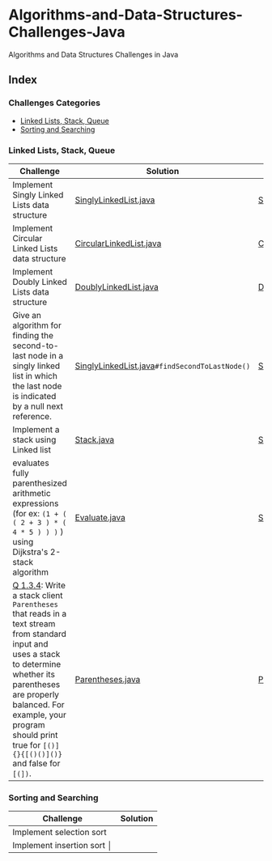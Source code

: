 # Algorithms-and-Data-Structures-Challenges-Java
Algorithms and Data Structures  Challenges in Java

## Index

### Challenges Categories

* [Linked Lists, Stack, Queue](#linked-lists-stack-queue)
* [Sorting and Searching](#sorting-and-searching)

### Linked Lists, Stack, Queue

| Challenge                                                                                                                                                     | Solution                                                                               | Test                                                                             |
|-----------------------------------------------                                                                                                                |----------------------------------------------------------------------------------------|------------------------------------------------------
| Implement Singly Linked Lists data structure                                                                                                                  |   [SinglyLinkedList.java](src/main/java/linked_list/SinglyLinkedList.java)             |[SinglyLinkedListTest](src/test/java/linked_list/SinglyLinkedListTest.java)       |
| Implement Circular Linked Lists data structure                                                                                                                |   [CircularLinkedList.java](src/main/java/linked_list/CircularLinkedList.java)         |[CircularLinkedListTest](src/test/java/linked_list/CircularLinkedListTest.java)   |
| Implement Doubly Linked Lists data structure                                                                                                                  |   [DoublyLinkedList.java](src/main/java/linked_list/DoublyLinkedList.java)             |[DoublyLinkedListTest](src/test/java/linked_list/DoublyLinkedListTest.java)       |
| Give an algorithm for finding the second-to-last node in a singly linked list in which the last node is indicated by a null next reference.                   |  [SinglyLinkedList.java](src/main/java/linked_list/SinglyLinkedList.java)`#findSecondToLastNode()`             | [SinglyLinkedListTest](src/test/java/linked_list/SinglyLinkedListTest.java)`#testFindSecondToLastNode()`      |
| Implement a stack using Linked list                                                                                                                           |  [Stack.java](src/main/java/bag_queue_stack/Stack.java)            | [SinglyLinkedListTest](src/test/java/linked_list/SinglyLinkedListTest.java)`#testFindSecondToLastNode()`      |
| evaluates fully parenthesized arithmetic expressions (for ex: `(1 + ( ( 2 + 3 ) * ( 4 * 5 ) ) )` ) using Dijkstra's 2-stack algorithm                         |  [Evaluate.java](src/main/java/bag_queue_stack/Evaluate.java)            | [SinglyLinkedListTest](src/test/java/linked_list/SinglyLinkedListTest.java)`#testFindSecondToLastNode()`      |
| [Q 1.3.4](http://algs4.cs.princeton.edu/13stacks/): Write a stack client `Parentheses` that reads in a text stream from standard input and uses a stack to determine whether its parentheses are properly balanced. For example, your program should print true for `[()]{}{[()()]()}` and false for `[(])`.        |  [Parentheses.java](src/main/java/bag_queue_stack/Parentheses.java)              | [ParenthesesTest.java](src/test/java/bag_queue_stack/ParenthesesTest.java)        |




### Sorting and Searching

| Challenge                                     | Solution                                                           |
|-----------------------------------------------|--------------------------------------------------------------------|
| Implement selection sort                      |                                                                    |
| Implement insertion sort                      │                                                                    |

<br/>
